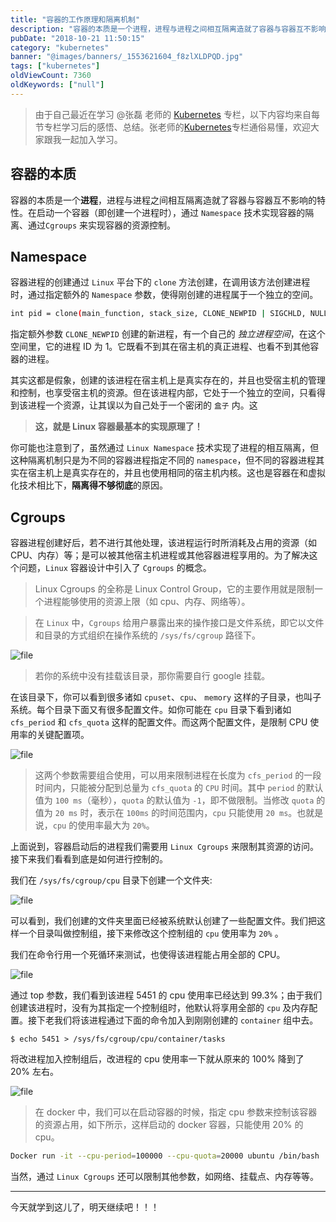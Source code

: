 ```yaml
---
title: "容器的工作原理和隔离机制"
description: "容器的本质是一个进程，进程与进程之间相互隔离造就了容器与容器互不影响的特性。在启动一个容器（即创建一个进程时），通过 Namespace 技术实现容器的隔离、通过  Cgroups 来实现容器的资源控制。"
pubDate: "2018-10-21 11:50:15"
category: "kubernetes"
banner: "@images/banners/_1553621604_f8zlXLDPQD.jpg"
tags: ["kubernetes"]
oldViewCount: 7360
oldKeywords: ["null"]
---
```


> 由于自己最近在学习 @张磊 老师的 [Kubernetes](https://time.geekbang.org/column/intro/116) 专栏，以下内容均来自每节专栏学习后的感悟、总结。张老师的[Kubernetes](https://time.geekbang.org/column/intro/116)专栏通俗易懂，欢迎大家跟我一起加入学习。

## 容器的本质

容器的本质是一个**进程**，进程与进程之间相互隔离造就了容器与容器互不影响的特性。在启动一个容器（即创建一个进程时），通过 `Namespace` 技术实现容器的隔离、通过`Cgroups` 来实现容器的资源控制。

## Namespace

容器进程的创建通过 `Linux` 平台下的 `clone` 方法创建，在调用该方法创建进程时，通过指定额外的 `Namespace` 参数，使得刚创建的进程属于一个独立的空间。

```bash
int pid = clone(main_function, stack_size, CLONE_NEWPID | SIGCHLD, NULL)
```

指定额外参数 `CLONE_NEWPID` 创建的新进程，有一个自己的 _独立进程空间_，在这个空间里，它的进程 ID 为 1。它既看不到其在宿主机的真正进程、也看不到其他容器的进程。

其实这都是假象，创建的该进程在宿主机上是真实存在的，并且也受宿主机的管理和控制，也享受宿主机的资源。但在该进程内部，它处于一个独立的空间，只看得到该进程一个资源，让其误以为自己处于一个密闭的 `盒子` 内。这

> **这，就是 Linux 容器最基本的实现原理了！**

你可能也注意到了，虽然通过 `Linux Namespace` 技术实现了进程的相互隔离，但这种隔离机制只是为不同的容器进程指定不同的 `namespace`，但不同的容器进程其实在宿主机上是真实存在的，并且也使用相同的宿主机内核。这也是容器在和虚拟化技术相比下，**隔离得不够彻底**的原因。

## Cgroups

容器进程创建好后，若不进行其他处理，该进程运行时所消耗及占用的资源（如 CPU、内存）等；是可以被其他宿主机进程或其他容器进程享用的。为了解决这个问题，`Linux` 容器设计中引入了 `Cgroups` 的概念。

> Linux Cgroups 的全称是 Linux Control Group，它的主要作用就是限制一个进程能够使用的资源上限（如 cpu、内存、网络等）。

> 在 `Linux` 中，`Cgroups` 给用户暴露出来的操作接口是文件系统，即它以文件和目录的方式组织在操作系统的 `/sys/fs/cgroup` 路径下。

![file](https://images.godruoyi.com/services/201810/21/1_1540120389_qR8uXvO1YF.png)

> 若你的系统中没有挂载该目录，那你需要自行 google 挂载。

在该目录下，你可以看到很多诸如 `cpuset`、`cpu`、 `memory` 这样的子目录，也叫子系统。每个目录下面又有很多配置文件。如你可能在 `cpu` 目录下看到诸如 `cfs_period` 和 `cfs_quota` 这样的配置文件。而这两个配置文件，是限制 CPU 使用率的关键配置项。

![file](https://images.godruoyi.com/services/201810/21/1_1540120417_q22pQKH7pt.png)

> 这两个参数需要组合使用，可以用来限制进程在长度为 `cfs_period` 的一段时间内，只能被分配到总量为 `cfs_quota` 的 `CPU` 时间。其中 `period` 的默认值为 `100 ms`（毫秒），`quota` 的默认值为 `-1`，即不做限制。当修改 `quota` 的值为 `20 ms` 时，表示在 `100ms` 的时间范围内，`cpu` 只能使用 `20 ms`。也就是说，`cpu` 的使用率最大为 `20%`。

上面说到，容器启动后的进程我们需要用 `Linux Cgroups` 来限制其资源的访问。接下来我们看看到底是如何进行控制的。

我们在 `/sys/fs/cgroup/cpu` 目录下创建一个文件夹:

![file](https://images.godruoyi.com/services/201810/21/1_1540120593_sYLAndCzei.png)

可以看到，我们创建的文件夹里面已经被系统默认创建了一些配置文件。我们把这样一个目录叫做控制组，接下来修改这个控制组的 `cpu` 使用率为 `20%` 。

我们在命令行用一个死循环来测试，也使得该进程能占用全部的 CPU。

![file](https://images.godruoyi.com/services/201810/21/1_1540120788_KIPhhC9O7v.png)

通过 top 参数，我们看到该进程 5451 的 cpu 使用率已经达到 99.3%；由于我们创建该进程时，没有为其指定一个控制组时，他默认将享用全部的 `cpu` 及内存配置。接下老我们将该进程通过下面的命令加入到刚刚创建的 `container` 组中去。

```
$ echo 5451 > /sys/fs/cgroup/cpu/container/tasks
```

将改进程加入控制组后，改进程的 cpu 使用率一下就从原来的 100% 降到了 20% 左右。

![file](https://images.godruoyi.com/services/201810/21/1_1540121479_Ri8UA0z3v8.png)

> 在 docker 中，我们可以在启动容器的时候，指定 cpu 参数来控制该容器的资源占用，如下所示，这样启动的 docker 容器，只能使用 20% 的 cpu。

```bash
Docker run -it --cpu-period=100000 --cpu-quota=20000 ubuntu /bin/bash
```

当然，通过 `Linux Cgroups` 还可以限制其他参数，如网络、挂载点、内存等等。

---

今天就学到这儿了，明天继续吧！！！
